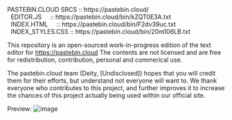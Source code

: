 <div>
  <span>PASTEBIN.CLOUD SRCS&nbsp;::&nbsp;https://pastebin.cloud/</span><br />
  <span>&nbsp;&nbsp;EDITOR.JS&nbsp;&nbsp;&nbsp;&nbsp;&nbsp;:: https://pastebin.cloud/bin/kZQT0E3A.txt</span>
  <span>&nbsp;&nbsp;INDEX.HTML&nbsp;&nbsp;&nbsp;&nbsp;&nbsp;:: https://pastebin.cloud/bin/F2dv39uc.txt</span>
  <span>&nbsp;&nbsp;INDEX_STYLES.CSS&nbsp;::&nbsp;https://pastebin.cloud/bin/20m106LB.txt</span>
</div>

This repository is an open-sourced work-in-progress edition of the text editor for https://pastebin.cloud
The contents are not licensed and are free for redistribution, contribution, personal and commerical use.

The pastebin.cloud team (Deity, [Undisclosed]) hopes that you will credit them for their efforts, but understand not everyone will want to.
We thank everyone who contributes to this project, and further improves it to increase the chances of this project actually being used within our official site.

Preview: ![image](https://user-images.githubusercontent.com/59446525/214317572-9c3effce-4fbd-4f1d-9e51-dd41a463f8b2.png)

